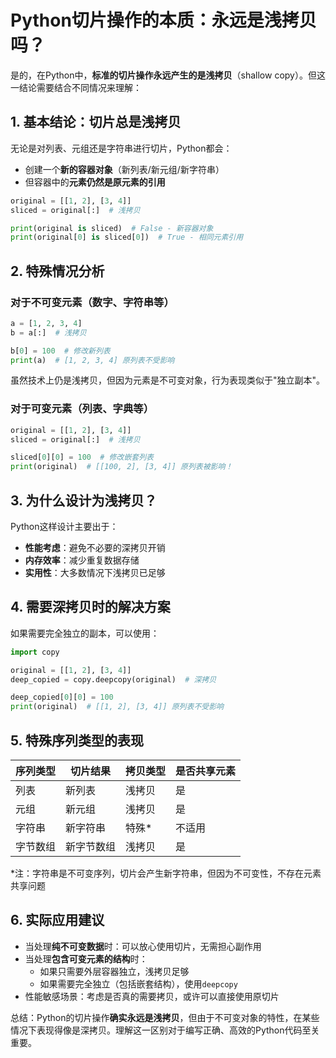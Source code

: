 # Python切片操作的本质：永远是浅拷贝吗？

是的，在Python中，**标准的切片操作永远产生的是浅拷贝**（shallow copy）。但这一结论需要结合不同情况来理解：

## 1. 基本结论：切片总是浅拷贝

无论是对列表、元组还是字符串进行切片，Python都会：
- 创建一个**新的容器对象**（新列表/新元组/新字符串）
- 但容器中的**元素仍然是原元素的引用**

```python
original = [[1, 2], [3, 4]]
sliced = original[:]  # 浅拷贝

print(original is sliced)  # False - 新容器对象
print(original[0] is sliced[0])  # True - 相同元素引用
```

## 2. 特殊情况分析

### 对于不可变元素（数字、字符串等）
```python
a = [1, 2, 3, 4]
b = a[:]  # 浅拷贝

b[0] = 100  # 修改新列表
print(a)  # [1, 2, 3, 4] 原列表不受影响
```
虽然技术上仍是浅拷贝，但因为元素是不可变对象，行为表现类似于"独立副本"。

### 对于可变元素（列表、字典等）
```python
original = [[1, 2], [3, 4]]
sliced = original[:]  # 浅拷贝

sliced[0][0] = 100  # 修改嵌套列表
print(original)  # [[100, 2], [3, 4]] 原列表被影响！
```

## 3. 为什么设计为浅拷贝？

Python这样设计主要出于：
- **性能考虑**：避免不必要的深拷贝开销
- **内存效率**：减少重复数据存储
- **实用性**：大多数情况下浅拷贝已足够

## 4. 需要深拷贝时的解决方案

如果需要完全独立的副本，可以使用：
```python
import copy

original = [[1, 2], [3, 4]]
deep_copied = copy.deepcopy(original)  # 深拷贝

deep_copied[0][0] = 100
print(original)  # [[1, 2], [3, 4]] 原列表不受影响
```

## 5. 特殊序列类型的表现

| 序列类型 | 切片结果 | 拷贝类型 | 是否共享元素 |
|---------|---------|---------|-------------|
| 列表    | 新列表   | 浅拷贝  | 是          |
| 元组    | 新元组   | 浅拷贝  | 是          |
| 字符串  | 新字符串 | 特殊*   | 不适用      |
| 字节数组| 新字节数组| 浅拷贝  | 是          |

*注：字符串是不可变序列，切片会产生新字符串，但因为不可变性，不存在元素共享问题

## 6. 实际应用建议

- 当处理**纯不可变数据**时：可以放心使用切片，无需担心副作用
- 当处理**包含可变元素的结构**时：
  - 如果只需要外层容器独立，浅拷贝足够
  - 如果需要完全独立（包括嵌套结构），使用`deepcopy`
- 性能敏感场景：考虑是否真的需要拷贝，或许可以直接使用原切片

总结：Python的切片操作**确实永远是浅拷贝**，但由于不可变对象的特性，在某些情况下表现得像是深拷贝。理解这一区别对于编写正确、高效的Python代码至关重要。